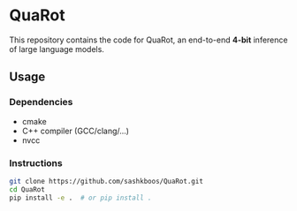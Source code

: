 # QuaRot
This repository contains the code for QuaRot, an end-to-end **4-bit** inference of large language models.


## Usage

### Dependencies

- cmake
- C++ compiler (GCC/clang/...)
- nvcc

### Instructions

```bash
git clone https://github.com/sashkboos/QuaRot.git
cd QuaRot
pip install -e .  # or pip install .
```
